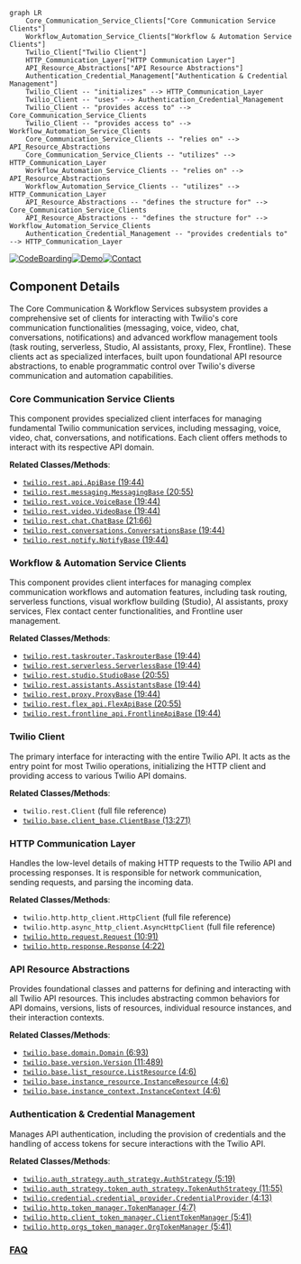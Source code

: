 ```mermaid
graph LR
    Core_Communication_Service_Clients["Core Communication Service Clients"]
    Workflow_Automation_Service_Clients["Workflow & Automation Service Clients"]
    Twilio_Client["Twilio Client"]
    HTTP_Communication_Layer["HTTP Communication Layer"]
    API_Resource_Abstractions["API Resource Abstractions"]
    Authentication_Credential_Management["Authentication & Credential Management"]
    Twilio_Client -- "initializes" --> HTTP_Communication_Layer
    Twilio_Client -- "uses" --> Authentication_Credential_Management
    Twilio_Client -- "provides access to" --> Core_Communication_Service_Clients
    Twilio_Client -- "provides access to" --> Workflow_Automation_Service_Clients
    Core_Communication_Service_Clients -- "relies on" --> API_Resource_Abstractions
    Core_Communication_Service_Clients -- "utilizes" --> HTTP_Communication_Layer
    Workflow_Automation_Service_Clients -- "relies on" --> API_Resource_Abstractions
    Workflow_Automation_Service_Clients -- "utilizes" --> HTTP_Communication_Layer
    API_Resource_Abstractions -- "defines the structure for" --> Core_Communication_Service_Clients
    API_Resource_Abstractions -- "defines the structure for" --> Workflow_Automation_Service_Clients
    Authentication_Credential_Management -- "provides credentials to" --> HTTP_Communication_Layer
```
[![CodeBoarding](https://img.shields.io/badge/Generated%20by-CodeBoarding-9cf?style=flat-square)](https://github.com/CodeBoarding/CodeBoarding)[![Demo](https://img.shields.io/badge/Try%20our-Demo-blue?style=flat-square)](https://www.codeboarding.org/demo)[![Contact](https://img.shields.io/badge/Contact%20us%20-%20contact@codeboarding.org-lightgrey?style=flat-square)](mailto:contact@codeboarding.org)

## Component Details

The Core Communication & Workflow Services subsystem provides a comprehensive set of clients for interacting with Twilio's core communication functionalities (messaging, voice, video, chat, conversations, notifications) and advanced workflow management tools (task routing, serverless, Studio, AI assistants, proxy, Flex, Frontline). These clients act as specialized interfaces, built upon foundational API resource abstractions, to enable programmatic control over Twilio's diverse communication and automation capabilities.

### Core Communication Service Clients
This component provides specialized client interfaces for managing fundamental Twilio communication services, including messaging, voice, video, chat, conversations, and notifications. Each client offers methods to interact with its respective API domain.


**Related Classes/Methods**:

- <a href="https://github.com/twilio/twilio-python/blob/master/twilio/rest/api/ApiBase.py#L19-L44" target="_blank" rel="noopener noreferrer">`twilio.rest.api.ApiBase` (19:44)</a>
- <a href="https://github.com/twilio/twilio-python/blob/master/twilio/rest/messaging/MessagingBase.py#L20-L55" target="_blank" rel="noopener noreferrer">`twilio.rest.messaging.MessagingBase` (20:55)</a>
- <a href="https://github.com/twilio/twilio-python/blob/master/twilio/rest/voice/VoiceBase.py#L19-L44" target="_blank" rel="noopener noreferrer">`twilio.rest.voice.VoiceBase` (19:44)</a>
- <a href="https://github.com/twilio/twilio-python/blob/master/twilio/rest/video/VideoBase.py#L19-L44" target="_blank" rel="noopener noreferrer">`twilio.rest.video.VideoBase` (19:44)</a>
- <a href="https://github.com/twilio/twilio-python/blob/master/twilio/rest/chat/ChatBase.py#L21-L66" target="_blank" rel="noopener noreferrer">`twilio.rest.chat.ChatBase` (21:66)</a>
- <a href="https://github.com/twilio/twilio-python/blob/master/twilio/rest/conversations/ConversationsBase.py#L19-L44" target="_blank" rel="noopener noreferrer">`twilio.rest.conversations.ConversationsBase` (19:44)</a>
- <a href="https://github.com/twilio/twilio-python/blob/master/twilio/rest/notify/NotifyBase.py#L19-L44" target="_blank" rel="noopener noreferrer">`twilio.rest.notify.NotifyBase` (19:44)</a>


### Workflow & Automation Service Clients
This component provides client interfaces for managing complex communication workflows and automation features, including task routing, serverless functions, visual workflow building (Studio), AI assistants, proxy services, Flex contact center functionalities, and Frontline user management.


**Related Classes/Methods**:

- <a href="https://github.com/twilio/twilio-python/blob/master/twilio/rest/taskrouter/TaskrouterBase.py#L19-L44" target="_blank" rel="noopener noreferrer">`twilio.rest.taskrouter.TaskrouterBase` (19:44)</a>
- <a href="https://github.com/twilio/twilio-python/blob/master/twilio/rest/serverless/ServerlessBase.py#L19-L44" target="_blank" rel="noopener noreferrer">`twilio.rest.serverless.ServerlessBase` (19:44)</a>
- <a href="https://github.com/twilio/twilio-python/blob/master/twilio/rest/studio/StudioBase.py#L20-L55" target="_blank" rel="noopener noreferrer">`twilio.rest.studio.StudioBase` (20:55)</a>
- <a href="https://github.com/twilio/twilio-python/blob/master/twilio/rest/assistants/AssistantsBase.py#L19-L44" target="_blank" rel="noopener noreferrer">`twilio.rest.assistants.AssistantsBase` (19:44)</a>
- <a href="https://github.com/twilio/twilio-python/blob/master/twilio/rest/proxy/ProxyBase.py#L19-L44" target="_blank" rel="noopener noreferrer">`twilio.rest.proxy.ProxyBase` (19:44)</a>
- <a href="https://github.com/twilio/twilio-python/blob/master/twilio/rest/flex_api/FlexApiBase.py#L20-L55" target="_blank" rel="noopener noreferrer">`twilio.rest.flex_api.FlexApiBase` (20:55)</a>
- <a href="https://github.com/twilio/twilio-python/blob/master/twilio/rest/frontline_api/FrontlineApiBase.py#L19-L44" target="_blank" rel="noopener noreferrer">`twilio.rest.frontline_api.FrontlineApiBase` (19:44)</a>


### Twilio Client
The primary interface for interacting with the entire Twilio API. It acts as the entry point for most Twilio operations, initializing the HTTP client and providing access to various Twilio API domains.


**Related Classes/Methods**:

- `twilio.rest.Client` (full file reference)
- <a href="https://github.com/twilio/twilio-python/blob/master/twilio/base/client_base.py#L13-L271" target="_blank" rel="noopener noreferrer">`twilio.base.client_base.ClientBase` (13:271)</a>


### HTTP Communication Layer
Handles the low-level details of making HTTP requests to the Twilio API and processing responses. It is responsible for network communication, sending requests, and parsing the incoming data.


**Related Classes/Methods**:

- `twilio.http.http_client.HttpClient` (full file reference)
- `twilio.http.async_http_client.AsyncHttpClient` (full file reference)
- <a href="https://github.com/twilio/twilio-python/blob/master/twilio/http/request.py#L10-L91" target="_blank" rel="noopener noreferrer">`twilio.http.request.Request` (10:91)</a>
- <a href="https://github.com/twilio/twilio-python/blob/master/twilio/http/response.py#L4-L22" target="_blank" rel="noopener noreferrer">`twilio.http.response.Response` (4:22)</a>


### API Resource Abstractions
Provides foundational classes and patterns for defining and interacting with all Twilio API resources. This includes abstracting common behaviors for API domains, versions, lists of resources, individual resource instances, and their interaction contexts.


**Related Classes/Methods**:

- <a href="https://github.com/twilio/twilio-python/blob/master/twilio/base/domain.py#L6-L93" target="_blank" rel="noopener noreferrer">`twilio.base.domain.Domain` (6:93)</a>
- <a href="https://github.com/twilio/twilio-python/blob/master/twilio/base/version.py#L11-L489" target="_blank" rel="noopener noreferrer">`twilio.base.version.Version` (11:489)</a>
- <a href="https://github.com/twilio/twilio-python/blob/master/twilio/base/list_resource.py#L4-L6" target="_blank" rel="noopener noreferrer">`twilio.base.list_resource.ListResource` (4:6)</a>
- <a href="https://github.com/twilio/twilio-python/blob/master/twilio/base/instance_resource.py#L4-L6" target="_blank" rel="noopener noreferrer">`twilio.base.instance_resource.InstanceResource` (4:6)</a>
- <a href="https://github.com/twilio/twilio-python/blob/master/twilio/base/instance_context.py#L4-L6" target="_blank" rel="noopener noreferrer">`twilio.base.instance_context.InstanceContext` (4:6)</a>


### Authentication & Credential Management
Manages API authentication, including the provision of credentials and the handling of access tokens for secure interactions with the Twilio API.


**Related Classes/Methods**:

- <a href="https://github.com/twilio/twilio-python/blob/master/twilio/auth_strategy/auth_strategy.py#L5-L19" target="_blank" rel="noopener noreferrer">`twilio.auth_strategy.auth_strategy.AuthStrategy` (5:19)</a>
- <a href="https://github.com/twilio/twilio-python/blob/master/twilio/auth_strategy/token_auth_strategy.py#L11-L55" target="_blank" rel="noopener noreferrer">`twilio.auth_strategy.token_auth_strategy.TokenAuthStrategy` (11:55)</a>
- <a href="https://github.com/twilio/twilio-python/blob/master/twilio/credential/credential_provider.py#L4-L13" target="_blank" rel="noopener noreferrer">`twilio.credential.credential_provider.CredentialProvider` (4:13)</a>
- <a href="https://github.com/twilio/twilio-python/blob/master/twilio/http/token_manager.py#L4-L7" target="_blank" rel="noopener noreferrer">`twilio.http.token_manager.TokenManager` (4:7)</a>
- <a href="https://github.com/twilio/twilio-python/blob/master/twilio/http/client_token_manager.py#L5-L41" target="_blank" rel="noopener noreferrer">`twilio.http.client_token_manager.ClientTokenManager` (5:41)</a>
- <a href="https://github.com/twilio/twilio-python/blob/master/twilio/http/orgs_token_manager.py#L5-L41" target="_blank" rel="noopener noreferrer">`twilio.http.orgs_token_manager.OrgTokenManager` (5:41)</a>




### [FAQ](https://github.com/CodeBoarding/GeneratedOnBoardings/tree/main?tab=readme-ov-file#faq)